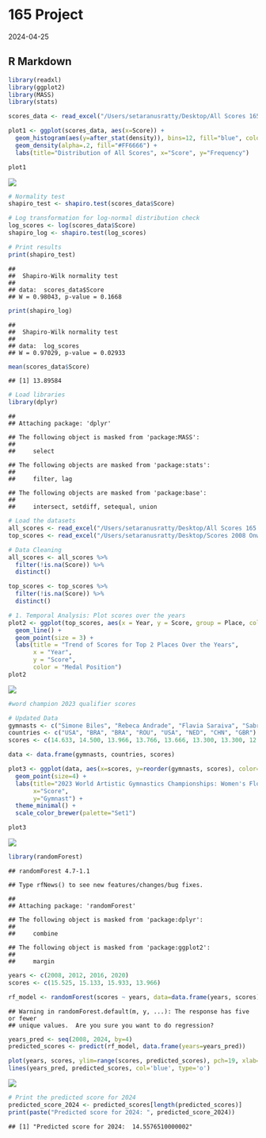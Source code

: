 165 Project
================
2024-04-25

## R Markdown

``` r
library(readxl)
library(ggplot2)
library(MASS)
library(stats)

scores_data <- read_excel("/Users/setaranusratty/Desktop/All Scores 165.xlsx")

plot1 <- ggplot(scores_data, aes(x=Score)) +
  geom_histogram(aes(y=after_stat(density)), bins=12, fill="blue", color="black") +
  geom_density(alpha=.2, fill="#FF6666") +
  labs(title="Distribution of All Scores", x="Score", y="Frequency")

plot1
```

![](165project_files/figure-gfm/cars-1.png)<!-- -->

``` r
# Normality test
shapiro_test <- shapiro.test(scores_data$Score)

# Log transformation for log-normal distribution check
log_scores <- log(scores_data$Score)
shapiro_log <- shapiro.test(log_scores)

# Print results
print(shapiro_test)
```

    ## 
    ##  Shapiro-Wilk normality test
    ## 
    ## data:  scores_data$Score
    ## W = 0.98043, p-value = 0.1668

``` r
print(shapiro_log)
```

    ## 
    ##  Shapiro-Wilk normality test
    ## 
    ## data:  log_scores
    ## W = 0.97029, p-value = 0.02933

``` r
mean(scores_data$Score)
```

    ## [1] 13.89584

``` r
# Load libraries
library(dplyr)
```

    ## 
    ## Attaching package: 'dplyr'

    ## The following object is masked from 'package:MASS':
    ## 
    ##     select

    ## The following objects are masked from 'package:stats':
    ## 
    ##     filter, lag

    ## The following objects are masked from 'package:base':
    ## 
    ##     intersect, setdiff, setequal, union

``` r
# Load the datasets
all_scores <- read_excel("/Users/setaranusratty/Desktop/All Scores 165.xlsx")
top_scores <- read_excel("/Users/setaranusratty/Desktop/Scores 2008 Onwards 165.xlsx")

# Data Cleaning
all_scores <- all_scores %>% 
  filter(!is.na(Score)) %>%
  distinct()

top_scores <- top_scores %>% 
  filter(!is.na(Score)) %>%
  distinct()

# 1. Temporal Analysis: Plot scores over the years
plot2 <- ggplot(top_scores, aes(x = Year, y = Score, group = Place, color = factor(Place))) +
  geom_line() +
  geom_point(size = 3) +
  labs(title = "Trend of Scores for Top 2 Places Over the Years",
       x = "Year",
       y = "Score",
       color = "Medal Position")
plot2
```

![](165project_files/figure-gfm/unnamed-chunk-1-1.png)<!-- -->

``` r
#word champion 2023 qualifier scores

# Updated Data
gymnasts <- c("Simone Biles", "Rebeca Andrade", "Flavia Saraiva", "Sabrina Maneca-Voinea", "Shilese Jones", "Naomi Visser", "Zhou Yaqin", "Alice Kinsella")
countries <- c("USA", "BRA", "BRA", "ROU", "USA", "NED", "CHN", "GBR")
scores <- c(14.633, 14.500, 13.966, 13.766, 13.666, 13.300, 13.300, 12.666)

data <- data.frame(gymnasts, countries, scores)

plot3 <- ggplot(data, aes(x=scores, y=reorder(gymnasts, scores), color=countries)) + 
  geom_point(size=4) +
  labs(title="2023 World Artistic Gymnastics Championships: Women's Floor Qualification",
       x="Score",
       y="Gymnast") +
  theme_minimal() +
  scale_color_brewer(palette="Set1")

plot3
```

![](165project_files/figure-gfm/unnamed-chunk-2-1.png)<!-- -->

``` r
library(randomForest)
```

    ## randomForest 4.7-1.1

    ## Type rfNews() to see new features/changes/bug fixes.

    ## 
    ## Attaching package: 'randomForest'

    ## The following object is masked from 'package:dplyr':
    ## 
    ##     combine

    ## The following object is masked from 'package:ggplot2':
    ## 
    ##     margin

``` r
years <- c(2008, 2012, 2016, 2020)
scores <- c(15.525, 15.133, 15.933, 13.966)  

rf_model <- randomForest(scores ~ years, data=data.frame(years, scores), ntree=1000, importance=TRUE)
```

    ## Warning in randomForest.default(m, y, ...): The response has five or fewer
    ## unique values.  Are you sure you want to do regression?

``` r
years_pred <- seq(2008, 2024, by=4)
predicted_scores <- predict(rf_model, data.frame(years=years_pred))

plot(years, scores, ylim=range(scores, predicted_scores), pch=19, xlab="Year", ylab="Scores", main="Random Forest Predictions vs Actual Scores")
lines(years_pred, predicted_scores, col='blue', type='o')
```

![](165project_files/figure-gfm/unnamed-chunk-3-1.png)<!-- -->

``` r
# Print the predicted score for 2024
predicted_score_2024 <- predicted_scores[length(predicted_scores)]
print(paste("Predicted score for 2024: ", predicted_score_2024))
```

    ## [1] "Predicted score for 2024:  14.5576510000002"
